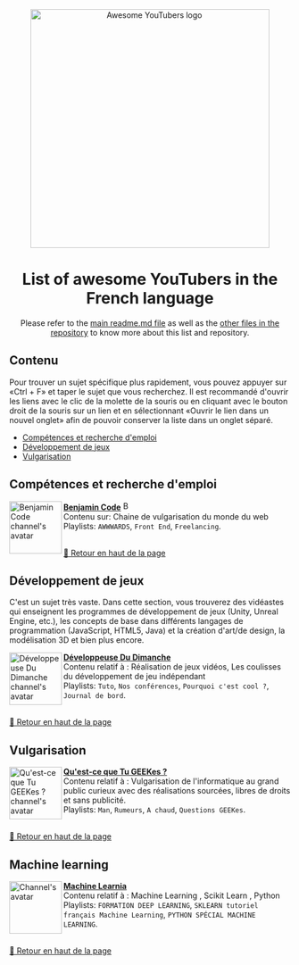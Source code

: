 <div align="center">
	<div>
		<img width="428" src="../../media/logo.svg" alt="Awesome YouTubers logo">
	</div>
  	<h1>
    		List of awesome YouTubers in the French language
  	</h1>
	<p>Please refer to the <a href="https://github.com/JoseDeFreitas/awesome-youtubers/blob/main/readme.md">main readme.md file</a> as well as the <a href="https://github.com/JoseDeFreitas/awesome-youtubers">other files in the repository</a> to know more about this list and repository.</p>
</div>

## Contenu

Pour trouver un sujet spécifique plus rapidement, vous pouvez appuyer sur «Ctrl + F» et taper le sujet que vous recherchez.
Il est recommandé d'ouvrir les liens avec le clic de la molette de la souris ou en cliquant avec le bouton droit de la souris sur un lien et en sélectionnant «Ouvrir le lien dans un nouvel onglet» afin de pouvoir conserver la liste dans un onglet séparé.
- [Compétences et recherche d'emploi](#competences-et-recherche-demploi)
- [Développement de jeux](#developpement-de-jeux)
- [Vulgarisation](#vulgarisation)

## Compétences et recherche d'emploi

[<img align="left" height="94px" width="94px" alt="Benjamin Code channel's avatar" src="https://yt3.ggpht.com/a/AATXAJxQ3OKQ1KaMRIw4g29qkcpz2pC8JTop-9pyXhaY5Q=s88-c-k-c0x00ffffff-no-rj"/>](https://www.youtube.com/c/BenjaminCode/)

[**Benjamin Code**](https://www.youtube.com/c/BenjaminCode/) [<img height="16px" width="16px" alt="Badge for youtubers that upload videos weekly" src="../../media/badge-weekly.svg" title="Sube videos semanales"/>](badges.md#weekly-video-upload) \
Contenu sur: Chaine de vulgarisation du monde du web \
Playlists: `AWWWARDS`, `Front End`, `Freelancing`. \
<br/>

[🔼 Retour en haut de la page](#Contenu)

## Développement de jeux

C'est un sujet très vaste. Dans cette section, vous trouverez des vidéastes qui enseignent les programmes de développement de jeux (Unity, Unreal Engine, etc.), les concepts de base dans différents langages de programmation (JavaScript, HTML5, Java) et la création d'art/de design, la modélisation 3D et bien plus encore.

[<img align="left" height="94px" width="94px" alt="Développeuse Du Dimanche channel's avatar" src="https://yt3.ggpht.com/ytc/AAUvwnhrvrwkYlzE7Ipcl_JHCJGWgObDB1Mm2wXx2F3_Ww=s88-c-k-c0x00ffffff-no-rj"/>](https://www.youtube.com/channel/UCVf2py0nEmhiUH7pryhZdyg)

[**Développeuse Du Dimanche**](https://www.youtube.com/channel/UCVf2py0nEmhiUH7pryhZdyg) \
Contenu relatif à : Réalisation de jeux vidéos, Les coulisses du développement de jeu indépendant \
Playlists: `Tuto`, `Nos conférences`, `Pourquoi c'est cool ?`, `Journal de bord`.
<br/><br/>

[🔼 Retour en haut de la page](#Contenu)

## Vulgarisation

[<img align="left" height="94px" width="94px" alt="Qu'est-ce que Tu GEEKes ? channel's avatar" src="https://yt3.ggpht.com/ytc/AAUvwnj1xq-Llm7ooeN_VpilJSoEd_mGg7DJDILT_G8HVw=s88-c-k-c0x00ffffff-no-rj"/>](https://www.youtube.com/QuestcequetuGEEKes)

[**Qu'est-ce que Tu GEEKes ?**](https://www.youtube.com/QuestcequetuGEEKes) \
Contenu relatif à : Vulgarisation de l'informatique au grand public curieux avec des réalisations sourcées, libres de droits et sans publicité. \
Playlists: `Man`, `Rumeurs`, `A chaud`, `Questions GEEKes`.
<br/><br/>

[🔼 Retour en haut de la page](#Contenu)

## Machine learning

[<img align="left" height="94px" width="94px" alt="Channel's avatar" src="https://yt3.ggpht.com/ytc/AKedOLQl78_pFQwA4Q145UKMQg4SOrKv0F46Gh9zq4mXng=s88-c-k-c0x00ffffff-no-rj"/>](https://www.youtube.com/c/MachineLearnia)

[**Machine Learnia**](https://www.youtube.com/c/MachineLearnia) \
Contenu relatif à : Machine Learning , Scikit Learn , Python \
Playlists: `FORMATION DEEP LEARNING`, `SKLEARN tutoriel français Machine Learning`, `PYTHON SPÉCIAL MACHINE LEARNING`. \
<br/>

[🔼 Retour en haut de la page](#Contenu)
